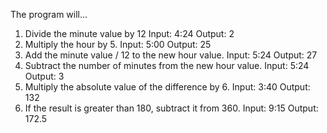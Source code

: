 The program will...
1. Divide the minute value by 12
  Input: 4:24
  Output: 2
2. Multiply the hour by 5.
  Input: 5:00
  Output: 25
3. Add the minute value / 12 to the new hour value.
  Input: 5:24
  Output: 27
4. Subtract the number of minutes from the new hour value.
  Input: 5:24
  Output: 3
5. Multiply the absolute value of the difference by 6.
  Input: 3:40
  Output: 132
6. If the result is greater than 180, subtract it from 360.
  Input: 9:15
  Output: 172.5
